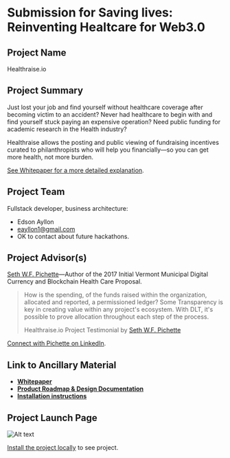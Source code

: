 # Submission for Saving lives: Reinventing Healtcare for Web3.0

## Project Name

Healthraise.io

## Project Summary

Just lost your job and find yourself without healthcare coverage after becoming victim to an accident? Never had healthcare to begin with and find yourself stuck paying an expensive operation? Need public funding for academic research in the Health industry?

Healthraise allows the posting and public viewing of fundraising incentives curated to philanthropists who will help you financially&mdash;so you can get more health, not more burden.

[See Whitepaper for a more detailed explanation](./whitepaper.md).

## Project Team

Fullstack developer, business architecture:
* Edson Ayllon
* eayllon1@gmail.com
* OK to contact about future hackathons.

## Project Advisor(s)

[Seth W.F. Pichette](https://www.linkedin.com/in/seth-w-f-pichette-36b12b94/)&mdash;Author of the 2017 Initial Vermont Municipal Digital Currency and Blockchain Health Care Proposal.

> How is the spending, of the funds raised within the organization, allocated and reported, a permissioned ledger? Some Transparency is key in creating value within any project's ecosystem. With DLT, it's possible to prove allocation throughout each step of the process.
>
> Healthraise.io Project Testimonial by [Seth W.F. Pichette](https://www.linkedin.com/in/seth-w-f-pichette-36b12b94/)

[Connect with Pichette on LinkedIn](https://www.linkedin.com/in/seth-w-f-pichette-36b12b94/).

## Link to Ancillary Material

- **[Whitepaper](./whitepaper.md)**
- **[Product Roadmap & Design Documentation](./project-document.md)**
- **[Installation instructions](./README.md)**

## Project Launch Page

![Alt text](./documentation/health.gif)

[Install the project locally](./README.md) to see project.
